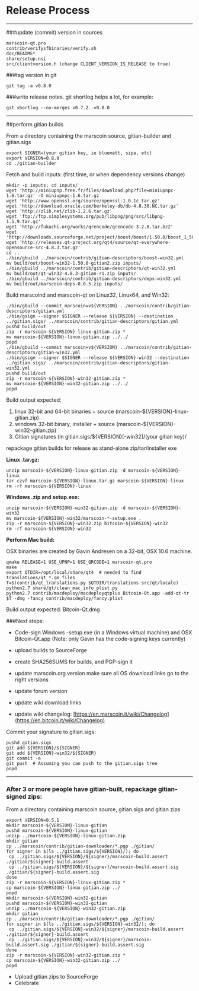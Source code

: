 Release Process
====================

* * *

###update (commit) version in sources


	marscoin-qt.pro
	contrib/verifysfbinaries/verify.sh
	doc/README*
	share/setup.nsi
	src/clientversion.h (change CLIENT_VERSION_IS_RELEASE to true)

###tag version in git

	git tag -a v0.8.0

###write release notes. git shortlog helps a lot, for example:

	git shortlog --no-merges v0.7.2..v0.8.0

* * *

##perform gitian builds

 From a directory containing the marscoin source, gitian-builder and gitian.sigs
  
	export SIGNER=(your gitian key, ie bluematt, sipa, etc)
	export VERSION=0.8.0
	cd ./gitian-builder

 Fetch and build inputs: (first time, or when dependency versions change)

	mkdir -p inputs; cd inputs/
	wget 'http://miniupnp.free.fr/files/download.php?file=miniupnpc-1.6.tar.gz' -O miniupnpc-1.6.tar.gz
	wget 'http://www.openssl.org/source/openssl-1.0.1c.tar.gz'
	wget 'http://download.oracle.com/berkeley-db/db-4.8.30.NC.tar.gz'
	wget 'http://zlib.net/zlib-1.2.6.tar.gz'
	wget 'ftp://ftp.simplesystems.org/pub/libpng/png/src/libpng-1.5.9.tar.gz'
	wget 'http://fukuchi.org/works/qrencode/qrencode-3.2.0.tar.bz2'
	wget 'http://downloads.sourceforge.net/project/boost/boost/1.50.0/boost_1_50_0.tar.bz2'
	wget 'http://releases.qt-project.org/qt4/source/qt-everywhere-opensource-src-4.8.3.tar.gz'
	cd ..
	./bin/gbuild ../marscoin/contrib/gitian-descriptors/boost-win32.yml
	mv build/out/boost-win32-1.50.0-gitian2.zip inputs/
	./bin/gbuild ../marscoin/contrib/gitian-descriptors/qt-win32.yml
	mv build/out/qt-win32-4.8.3-gitian-r1.zip inputs/
	./bin/gbuild ../marscoin/contrib/gitian-descriptors/deps-win32.yml
	mv build/out/marscoin-deps-0.0.5.zip inputs/

 Build marscoind and marscoin-qt on Linux32, Linux64, and Win32:
  
	./bin/gbuild --commit marscoin=v${VERSION} ../marscoin/contrib/gitian-descriptors/gitian.yml
	./bin/gsign --signer $SIGNER --release ${VERSION} --destination ../gitian.sigs/ ../marscoin/contrib/gitian-descriptors/gitian.yml
	pushd build/out
	zip -r marscoin-${VERSION}-linux-gitian.zip *
	mv marscoin-${VERSION}-linux-gitian.zip ../../
	popd
	./bin/gbuild --commit marscoin=v${VERSION} ../marscoin/contrib/gitian-descriptors/gitian-win32.yml
	./bin/gsign --signer $SIGNER --release ${VERSION}-win32 --destination ../gitian.sigs/ ../marscoin/contrib/gitian-descriptors/gitian-win32.yml
	pushd build/out
	zip -r marscoin-${VERSION}-win32-gitian.zip *
	mv marscoin-${VERSION}-win32-gitian.zip ../../
	popd

  Build output expected:

  1. linux 32-bit and 64-bit binaries + source (marscoin-${VERSION}-linux-gitian.zip)
  2. windows 32-bit binary, installer + source (marscoin-${VERSION}-win32-gitian.zip)
  3. Gitian signatures (in gitian.sigs/${VERSION}[-win32]/(your gitian key)/

repackage gitian builds for release as stand-alone zip/tar/installer exe

**Linux .tar.gz:**

	unzip marscoin-${VERSION}-linux-gitian.zip -d marscoin-${VERSION}-linux
	tar czvf marscoin-${VERSION}-linux.tar.gz marscoin-${VERSION}-linux
	rm -rf marscoin-${VERSION}-linux

**Windows .zip and setup.exe:**

	unzip marscoin-${VERSION}-win32-gitian.zip -d marscoin-${VERSION}-win32
	mv marscoin-${VERSION}-win32/marscoin-*-setup.exe .
	zip -r marscoin-${VERSION}-win32.zip bitcoin-${VERSION}-win32
	rm -rf marscoin-${VERSION}-win32

**Perform Mac build:**

  OSX binaries are created by Gavin Andresen on a 32-bit, OSX 10.6 machine.

	qmake RELEASE=1 USE_UPNP=1 USE_QRCODE=1 marscoin-qt.pro
	make
	export QTDIR=/opt/local/share/qt4  # needed to find translations/qt_*.qm files
	T=$(contrib/qt_translations.py $QTDIR/translations src/qt/locale)
	python2.7 share/qt/clean_mac_info_plist.py
	python2.7 contrib/macdeploy/macdeployqtplus Bitcoin-Qt.app -add-qt-tr $T -dmg -fancy contrib/macdeploy/fancy.plist

 Build output expected: Bitcoin-Qt.dmg

###Next steps:

* Code-sign Windows -setup.exe (in a Windows virtual machine) and
  OSX Bitcoin-Qt.app (Note: only Gavin has the code-signing keys currently)

* upload builds to SourceForge

* create SHA256SUMS for builds, and PGP-sign it

* update marscoin.org version
  make sure all OS download links go to the right versions

* update forum version

* update wiki download links

* update wiki changelog: [https://en.marscoin.it/wiki/Changelog](https://en.bitcoin.it/wiki/Changelog)

Commit your signature to gitian.sigs:

	pushd gitian.sigs
	git add ${VERSION}/${SIGNER}
	git add ${VERSION}-win32/${SIGNER}
	git commit -a
	git push  # Assuming you can push to the gitian.sigs tree
	popd

-------------------------------------------------------------------------

### After 3 or more people have gitian-built, repackage gitian-signed zips:

From a directory containing marscoin source, gitian.sigs and gitian zips

	export VERSION=0.5.1
	mkdir marscoin-${VERSION}-linux-gitian
	pushd marscoin-${VERSION}-linux-gitian
	unzip ../marscoin-${VERSION}-linux-gitian.zip
	mkdir gitian
	cp ../marscoin/contrib/gitian-downloader/*.pgp ./gitian/
	for signer in $(ls ../gitian.sigs/${VERSION}/); do
	 cp ../gitian.sigs/${VERSION}/${signer}/marscoin-build.assert ./gitian/${signer}-build.assert
	 cp ../gitian.sigs/${VERSION}/${signer}/marscoin-build.assert.sig ./gitian/${signer}-build.assert.sig
	done
	zip -r marscoin-${VERSION}-linux-gitian.zip *
	cp marscoin-${VERSION}-linux-gitian.zip ../
	popd
	mkdir marscoin-${VERSION}-win32-gitian
	pushd marscoin-${VERSION}-win32-gitian
	unzip ../marscoin-${VERSION}-win32-gitian.zip
	mkdir gitian
	cp ../marscoin/contrib/gitian-downloader/*.pgp ./gitian/
	for signer in $(ls ../gitian.sigs/${VERSION}-win32/); do
	 cp ../gitian.sigs/${VERSION}-win32/${signer}/marscoin-build.assert ./gitian/${signer}-build.assert
	 cp ../gitian.sigs/${VERSION}-win32/${signer}/marscoin-build.assert.sig ./gitian/${signer}-build.assert.sig
	done
	zip -r marscoin-${VERSION}-win32-gitian.zip *
	cp marscoin-${VERSION}-win32-gitian.zip ../
	popd

- Upload gitian zips to SourceForge
- Celebrate 
